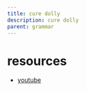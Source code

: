 ```yaml
---
title: cure dolly
description: cure dolly
parent: grammar
---
```

# resources
- [youtube](https://www.youtube.com/@organicjapanesewithcuredol49)